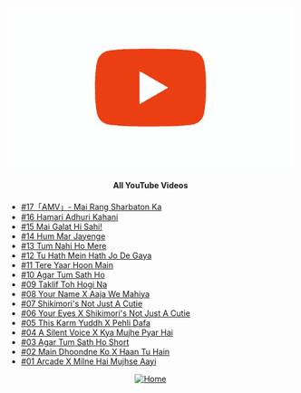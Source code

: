 [![@ikx7a](https://github.com/ikx7a/ikx7a/blob/main/Gif/YouTube.gif)](https://github.com/ikx7a)


<h4 align="center"> All YouTube Videos </h4>

- <a href="https://youtu.be/e4lvpWioXTA"> #17「AMV」- Mai Rang Sharbaton Ka</a>
- <a href="https://youtu.be/XBN-I6VfThI"> #16 Hamari Adhuri Kahani </a>
- <a href="https://youtu.be/7UD06SFmzKs"> #15 Mai Galat Hi Sahi! </a>
- <a href="https://youtu.be/27bbuFbvIRk"> #14 Hum Mar Jayenge </a>
- <a href="https://youtu.be/7bXFik9G4tU"> #13 Tum Nahi Ho Mere </a>
- <a href="https://youtu.be/Mka0L8BgBDc"> #12 Tu Hath Mein Hath Jo De Gaya </a>
- <a href="https://youtu.be/ggcC77Z3zaM"> #11 Tere Yaar Hoon Main </a>
- <a href="https://youtu.be/RxrKuso8jnM"> #10 Agar Tum Sath Ho </a>
- <a href="https://youtu.be/YDn9v1yc-zw"> #09 Taklif Toh Hogi Na </a>
- <a href="https://youtu.be/T8LCMQPI22c"> #08 Your Name X Aaja We Mahiya </a>
- <a href="https://youtu.be/WVtBu8CpjNE"> #07 Shikimori's Not Just A Cutie </a>
- <a href="https://youtu.be/6yytLxJ2I-U"> #06 Your Eyes X Shikimori's Not Just A Cutie </a>
- <a href="https://youtube.com/shorts/TZreH8u2MME?feature=share"> #05 This Karm Yuddh X Pehli Dafa </a>
- <a href="https://youtu.be/bC65YELMZwY"> #04 A Silent Voice X Kya Mujhe Pyar Hai </a>
- <a href="https://youtube.com/shorts/rWywqULaOi8?feature=share"> #03 Agar Tum Sath Ho Short </a>
- <a href="https://youtube.com/shorts/Vc_RlMK9nQQ?feature=share"> #02 Main Dhoondne Ko  X Haan Tu Hain </a>
- <a href="https://youtu.be/z52i5FfocqI"> #01 Arcade X Milne Hai Mujhse Aayi</a>

<div align="center">

[![Home](https://custom-icon-badges.demolab.com/badge/Home-Page-blue.svg?logo=home&logoColor=white)](https://github.com/ikx7a/YouTube)

</div>
